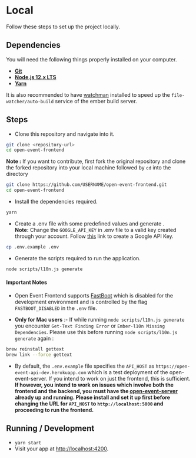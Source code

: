 # Local

Follow these steps to set up the project locally.

## Dependencies

You will need the following things properly installed on your computer.

- **[Git](https://git-scm.com/)**
- **[Node.js 12.x LTS](https://nodejs.org/)**
- **[Yarn](https://yarnpkg.com/en/docs/install)**

It is also recommended to have [watchman](https://facebook.github.io/watchman/docs/install) installed to speed up the `file-watcher/auto-build` service of the ember build server.

## Steps

- Clone this repository and navigate into it.

```sh
git clone <repository-url>
cd open-event-frontend
```

**Note :** If you want to contribute, first fork the original repository and clone the forked repository into your local machine followed by `cd` into the directory

```sh
git clone https://github.com/USERNAME/open-event-frontend.git
cd open-event-frontend
```

- Install the dependencies required.

```sh
yarn
```

- Create a .env file with some predefined values and generate .  
**Note:** Change the `GOOGLE_API_KEY` in .env file to a valid key created through your account. Follow [this](https://developers.google.com/maps/documentation/javascript/get-api-key) link to create a Google API Key. 

```sh
cp .env.example .env
```

- Generate the scripts required to run the application.

```sh
node scripts/l10n.js generate
```

#### Important Notes

- Open Event Frontend supports [FastBoot](https://github.com/ember-fastboot/ember-cli-fastboot) which is disabled for the development environment and is controlled by the flag `FASTBOOT_DISABLED` in the `.env` file.

- **Only for Mac users** :- If while running `node scripts/l10n.js generate` you encounter `Get-Text Finding Error` or `Ember-l10n Missing Dependencies`.
  Please use this before running `node scripts/l10n.js generate` again :

```sh
brew reinstall gettext
brew link --force gettext
```

- By default, the `.env.example` file specifies the `API_HOST` as `https://open-event-api-dev.herokuapp.com` which is a test deployment of the open-event-server. If you intend to work on just the frontend, this is sufficient. **If however, you intend to work on issues which involve both the frontend and the backend, you must have the [open-event-server](https://github.com/fossasia/open-event-server) already up and running. Please install and set it up first before changing the URL for `API_HOST` to `http://localhost:5000` and proceeding to run the frontend.**

## Running / Development

- `yarn start`
- Visit your app at [http://localhost:4200](http://localhost:4200).

